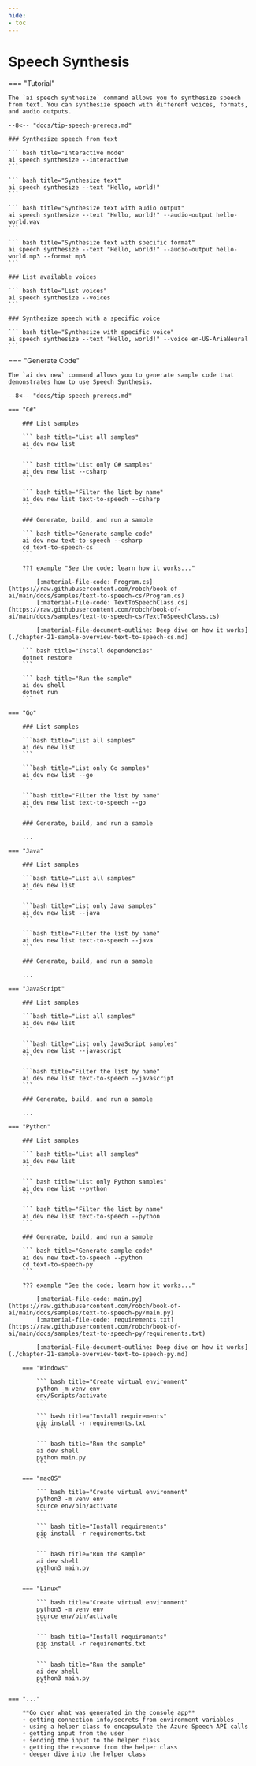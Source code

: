 ```yaml
---
hide:
- toc
---
```


# Speech Synthesis

=== "Tutorial"

    The `ai speech synthesize` command allows you to synthesize speech from text. You can synthesize speech with different voices, formats, and audio outputs.

    --8<-- "docs/tip-speech-prereqs.md"

    ### Synthesize speech from text

    ``` bash title="Interactive mode"
    ai speech synthesize --interactive
    ```

    ``` bash title="Synthesize text"
    ai speech synthesize --text "Hello, world!"
    ```

    ``` bash title="Synthesize text with audio output"
    ai speech synthesize --text "Hello, world!" --audio-output hello-world.wav
    ```

    ``` bash title="Synthesize text with specific format"
    ai speech synthesize --text "Hello, world!" --audio-output hello-world.mp3 --format mp3
    ```

    ### List available voices

    ``` bash title="List voices"
    ai speech synthesize --voices
    ```

    ### Synthesize speech with a specific voice

    ``` bash title="Synthesize with specific voice"
    ai speech synthesize --text "Hello, world!" --voice en-US-AriaNeural
    ```

=== "Generate Code"

    The `ai dev new` command allows you to generate sample code that demonstrates how to use Speech Synthesis.

    --8<-- "docs/tip-speech-prereqs.md"

    === "C#"

        ### List samples

        ``` bash title="List all samples"
        ai dev new list
        ```

        ``` bash title="List only C# samples"
        ai dev new list --csharp
        ```

        ``` bash title="Filter the list by name"
        ai dev new list text-to-speech --csharp
        ```

        ### Generate, build, and run a sample

        ``` bash title="Generate sample code"
        ai dev new text-to-speech --csharp
        cd text-to-speech-cs
        ```

        ??? example "See the code; learn how it works..."

            [:material-file-code: Program.cs](https://raw.githubusercontent.com/robch/book-of-ai/main/docs/samples/text-to-speech-cs/Program.cs)  
            [:material-file-code: TextToSpeechClass.cs](https://raw.githubusercontent.com/robch/book-of-ai/main/docs/samples/text-to-speech-cs/TextToSpeechClass.cs)  

            [:material-file-document-outline: Deep dive on how it works](./chapter-21-sample-overview-text-to-speech-cs.md)  

        ``` bash title="Install dependencies"
        dotnet restore
        ```

        ``` bash title="Run the sample"
        ai dev shell
        dotnet run
        ```

    === "Go"

        ### List samples

        ```bash title="List all samples"
        ai dev new list
        ```

        ```bash title="List only Go samples"
        ai dev new list --go
        ```

        ```bash title="Filter the list by name"
        ai dev new list text-to-speech --go
        ```

        ### Generate, build, and run a sample

        ... 

    === "Java"

        ### List samples

        ```bash title="List all samples"
        ai dev new list
        ```

        ```bash title="List only Java samples"
        ai dev new list --java
        ```

        ```bash title="Filter the list by name"
        ai dev new list text-to-speech --java
        ```

        ### Generate, build, and run a sample

        ... 

    === "JavaScript"

        ### List samples

        ```bash title="List all samples"
        ai dev new list
        ```

        ```bash title="List only JavaScript samples"
        ai dev new list --javascript
        ```

        ```bash title="Filter the list by name"
        ai dev new list text-to-speech --javascript
        ```

        ### Generate, build, and run a sample

        ... 

    === "Python"

        ### List samples

        ``` bash title="List all samples"
        ai dev new list
        ```

        ``` bash title="List only Python samples"
        ai dev new list --python
        ```

        ``` bash title="Filter the list by name"
        ai dev new list text-to-speech --python
        ```

        ### Generate, build, and run a sample

        ``` bash title="Generate sample code"
        ai dev new text-to-speech --python
        cd text-to-speech-py
        ```

        ??? example "See the code; learn how it works..."

            [:material-file-code: main.py](https://raw.githubusercontent.com/robch/book-of-ai/main/docs/samples/text-to-speech-py/main.py)  
            [:material-file-code: requirements.txt](https://raw.githubusercontent.com/robch/book-of-ai/main/docs/samples/text-to-speech-py/requirements.txt)  

            [:material-file-document-outline: Deep dive on how it works](./chapter-21-sample-overview-text-to-speech-py.md)  

        === "Windows"

            ``` bash title="Create virtual environment"
            python -m venv env
            env/Scripts/activate
            ```

            ``` bash title="Install requirements"
            pip install -r requirements.txt
            ```

            ``` bash title="Run the sample"
            ai dev shell
            python main.py
            ```

        === "macOS"

            ``` bash title="Create virtual environment"
            python3 -m venv env
            source env/bin/activate
            ```

            ``` bash title="Install requirements"
            pip install -r requirements.txt
            ```

            ``` bash title="Run the sample"
            ai dev shell
            python3 main.py
            ```

        === "Linux"

            ``` bash title="Create virtual environment"
            python3 -m venv env
            source env/bin/activate
            ```

            ``` bash title="Install requirements"
            pip install -r requirements.txt
            ```

            ``` bash title="Run the sample"
            ai dev shell
            python3 main.py
            ```

    === "..."

        **Go over what was generated in the console app**  
        ◦ getting connection info/secrets from environment variables  
        ◦ using a helper class to encapsulate the Azure Speech API calls  
        ◦ getting input from the user  
        ◦ sending the input to the helper class  
        ◦ getting the response from the helper class  
        ◦ deeper dive into the helper class  
